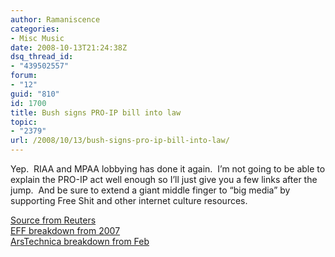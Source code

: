 ```yaml
---
author: Ramaniscence
categories:
- Misc Music
date: 2008-10-13T21:24:38Z
dsq_thread_id:
- "439502557"
forum:
- "12"
guid: "810"
id: 1700
title: Bush signs PRO-IP bill into law
topic:
- "2379"
url: /2008/10/13/bush-signs-pro-ip-bill-into-law/
---
```


Yep.  RIAA and MPAA lobbying has done it again.  I&#8217;m not going to be able to explain the PRO-IP act well enough so I&#8217;ll just give you a few links after the jump.  And be sure to extend a giant middle finger to &#8220;big media&#8221; by supporting Free Shit and other internet culture resources.
  
<a target="_blank" href="http://www.reuters.com/article/technologyNews/idUSTRE49C7EI20081013">Source from Reuters</a>  
<a target="_blank" href="http://www.eff.org/deeplinks/2007/12/pro-ip-act-increase-infringement-penalties-and-drastically-expand-government-enfor">EFF breakdown from 2007</a>  
<a target="_blank" href="http://arstechnica.com/news.ars/post/20080205-white-paper-pro-ip-acts-damage-increases-are-dangerous.html">ArsTechnica breakdown from Feb</a>